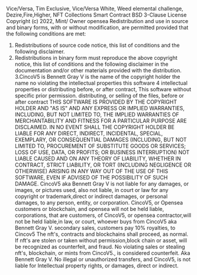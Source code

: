  Vice/Versa, Tim Exclusive, Vice/Versa White, Weed elemental challenge, Dezire,Fire,Higher, 
NFT Collections Smart Contract 
BSD 3-Clause License
Copyright (c) 2022, Mint/ Owner opensea
Redistribution and use in source and binary forms, with or without
modification, are permitted provided that the following conditions are met:
1. Redistributions of source code notice, this
   list of conditions and the following disclaimer.
2. Redistributions in binary form must reproduce the above copyright notice,
   this list of conditions and the following disclaimer in the documentation
   and/or other materials provided with the distribution.
3.CincoV5 is Bennett Gray V is the name of the copyright holder the name
  no violating the intellectual properties
   this software 
 4 intellectual properties or distributing before,  or after contract,
   This software without specific prior permission. 
   distributing, or selling of the files, before or after contract
THIS SOFTWARE IS PROVIDED BY THE COPYRIGHT HOLDER AND "AS IS"
AND ANY EXPRESS OR IMPLIED WARRANTIES, INCLUDING, BUT NOT LIMITED TO, THE
IMPLIED WARRANTIES OF MERCHANTABILITY AND FITNESS FOR A PARTICULAR PURPOSE ARE
DISCLAIMED. IN NO EVENT SHALL THE COPYRIGHT HOLDER BE LIABLE
FOR ANY DIRECT, INDIRECT, INCIDENTAL, SPECIAL, EXEMPLARY, OR CONSEQUENTIAL
DAMAGES (INCLUDING, BUT NOT LIMITED TO, PROCUREMENT OF SUBSTITUTE GOODS OR
SERVICES; LOSS OF USE, DATA, OR PROFITS; OR BUSINESS INTERRUPTION) NOT LIABLE
CAUSED AND ON ANY THEORY OF LIABILITY, WHETHER IN CONTRACT, STRICT LIABILITY,
OR TORT (INCLUDING NEGLIGENCE OR OTHERWISE) ARISING IN ANY WAY OUT OF THE USE
OF THIS SOFTWARE, EVEN IF ADVISED OF THE POSSIBILITY OF SUCH DAMAGE.
CincoV5 aka Bennett Gray V is not liable for any damages, or images, or pictures used, 
also not liable, in court or law for any copyright or trademark,direct or indirect damages,
or personal damages, to any person, entity, or corporation.
CincoV5, or Opensea customers or blockchain, and opensea will not be held liable, corporations, 
  that are customers, of CincoV5, or opensea contractor,will not be held liable,in law, or court,
 whoever buys from CincoV5 aka Bennett Gray V.
secondary sales, customers pay 10% royalties, to Cincov5
The nft's, contracts and blockchains shall proceed, as normal.
If nft's are stolen or taken without permission,block chain or asset,
will be recognized as counterfeit, and fraud.
No violating sales or stealing nft's, blockchain, or mints from CincoV5., is considered counterfeit.
Aka Bennett Gray V.
 No illegal or unauthorized transfers, and CincoV5, is not liable for 
Intellectual property rights, or damages, direct or indirect.


